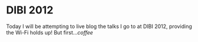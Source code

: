 # DIBI 2012

Today I will be attempting to live blog the talks I go to at DIBI 2012, providing the Wi-Fi holds up! But first..._coffee_

<!-- This is a comment -->